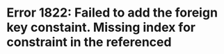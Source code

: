 # Error 1822: Failed to add the foreign key constaint. Missing index for constraint in the referenced

